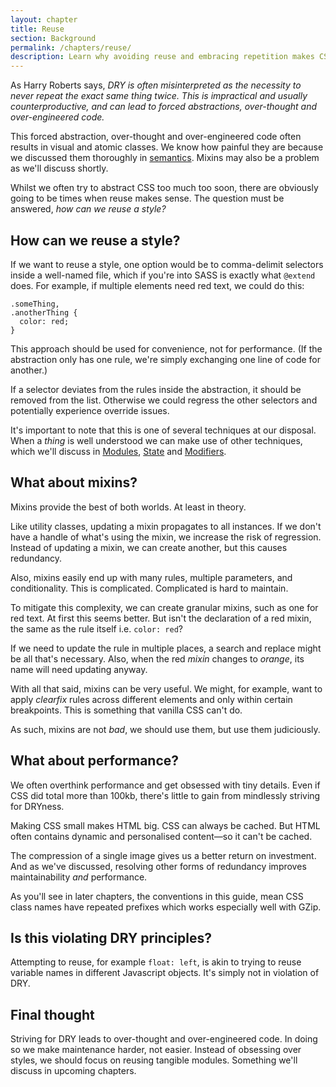 ```yaml
---
layout: chapter
title: Reuse
section: Background
permalink: /chapters/reuse/
description: Learn why avoiding reuse and embracing repetition makes CSS maintenance easier.
---
```


As Harry Roberts says, *DRY is often misinterpreted as the necessity to never repeat the exact same thing twice. This is impractical and usually counterproductive, and can lead to forced abstractions, over-thought and over-engineered code.*

This forced abstraction, over-thought and over-engineered code often results in visual and atomic classes. We know how painful they are because we discussed them thoroughly in [semantics](/chapters/semantics/). Mixins may also be a problem as we'll discuss shortly.

Whilst we often try to abstract CSS too much too soon, there are obviously going to be times when reuse makes sense. The question must be answered, *how can we reuse a style?*

## How can we reuse a style?

If we want to reuse a style, one option would be to comma-delimit selectors inside a well-named file, which if you're into SASS is exactly what `@extend` does. For example, if multiple elements need red text, we could do this:

	.someThing,
	.anotherThing {
	  color: red;
	}

This approach should be used for convenience, not for performance. (If the abstraction only has one rule, we're simply exchanging one line of code for another.)

If a selector deviates from the rules inside the abstraction, it should be removed from the list. Otherwise we could regress the other selectors and potentially experience override issues.

It's important to note that this is one of several techniques at our disposal. When a *thing* is well understood we can make use of other techniques, which we'll discuss in [Modules](/chapters/modules/), [State](/chapters/state/) and [Modifiers](/chapters/modifiers/).

## What about mixins?

Mixins provide the best of both worlds. At least in theory.

Like utility classes, updating a mixin propagates to all instances. If we don't have a handle of what's using the mixin, we increase the risk of regression. Instead of updating a mixin, we can create another, but this causes redundancy.

Also, mixins easily end up with many rules, multiple parameters, and conditionality. This is complicated. Complicated is hard to maintain.

To mitigate this complexity, we can create granular mixins, such as one for red text. At first this seems better. But isn't the declaration of a red mixin, the same as the rule itself i.e. `color: red`?

If we need to update the rule in multiple places, a search and replace might be all that's necessary. Also, when the red *mixin* changes to *orange*, its name will need updating anyway.

With all that said, mixins can be very useful. We might, for example, want to apply *clearfix* rules across different elements and only within certain breakpoints. This is something that vanilla CSS can't do.

As such, mixins are not *bad*, we should use them, but use them judiciously.

## What about performance?

We often overthink performance and get obsessed with tiny details. Even if CSS did total more than 100kb, there's little to gain from mindlessly striving for DRYness.

Making CSS small makes HTML big. CSS can always be cached. But HTML often contains dynamic and personalised content&mdash;so it can't be cached.

The compression of a single image gives us a better return on investment. And as we've discussed, resolving other forms of redundancy improves maintainability *and* performance.

As you'll see in later chapters, the conventions in this guide, mean CSS class names have repeated prefixes which works especially well with GZip.

## Is this violating DRY principles?

Attempting to reuse, for example `float: left`, is akin to trying to reuse variable names in different Javascript objects. It's simply not in violation of DRY.

## Final thought

Striving for DRY leads to over-thought and over-engineered code. In doing so we make maintenance harder, not easier. Instead of obsessing over styles, we should focus on reusing tangible modules. Something we'll discuss in upcoming chapters.
